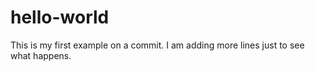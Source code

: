 # hello-world

This is my first example on a commit.
I am adding more lines just to see what happens.
